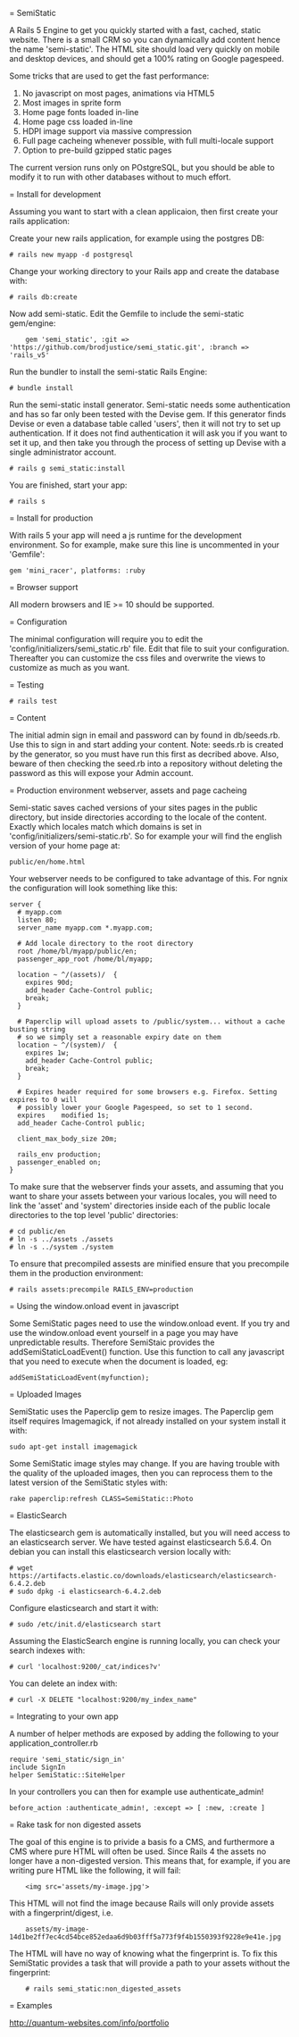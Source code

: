 = SemiStatic

A Rails 5 Engine to get you quickly started with a fast, cached, static website. There is a small CRM so
you can dynamically add content hence the name 'semi-static'. The HTML site should load very quickly on
mobile and desktop devices, and should get a 100% rating on Google pagespeed.

Some tricks that are used to get the fast performance:

1. No javascript on most pages, animations via HTML5
2. Most images in sprite form
3. Home page fonts loaded in-line
4. Home page css loaded in-line
5. HDPI image support via massive compression
6. Full page cacheing whenever possible, with full multi-locale support
7. Option to pre-build gzipped static pages

The current version runs only on POstgreSQL, but you should be able to modify it to run with other databases
without to much effort.

= Install for development

Assuming you want to start with a clean applicaion, then first create your rails application:

Create your new rails application, for example using the postgres DB:

	# rails new myapp -d postgresql

Change your working directory to your Rails app and create the database with:

	# rails db:create

Now add semi-static. Edit the Gemfile to include the semi-static gem/engine:

        gem 'semi_static', :git => 'https://github.com/brodjustice/semi_static.git', :branch => 'rails_v5'

Run the bundler to install the semi-static Rails Engine:

	# bundle install

Run the semi-static install generator. Semi-static needs some authentication and has so far only been tested with the Devise gem. If this generator finds Devise or even a database table called 'users', then it will not try to set up authentication. If it does not find authentication it will ask you if you want to set it up, and then take you through the process of setting up Devise with a single administrator account.

	# rails g semi_static:install

You are finished, start your app:

	# rails s

= Install for production

With rails 5 your app will need a js runtime for the development environment. So for example, make sure this line is uncommented in your 'Gemfile':

	gem 'mini_racer', platforms: :ruby

= Browser support

All modern browsers and IE >= 10 should be supported.

= Configuration

The minimal configuration will require you to edit the 'config/initializers/semi_static.rb' file. Edit that file to
suit your configuration. Thereafter you can customize the css files and overwrite the views to customize as much as
you want.

= Testing

	# rails test

= Content

The initial admin sign in email and password can by found in db/seeds.rb. Use this to sign in and start adding your content.
Note: seeds.rb is created by the generator, so you must have run this first as decribed above. Also, beware of then checking the seed.rb into a repository without deleting the password as this will expose your Admin account.

= Production environment webserver, assets and page cacheing

Semi-static saves cached versions of your sites pages in the public directory, but inside directories according to the locale
of the content. Exactly which locales match which domains is set in 'config/initializers/semi-static.rb'. So for example your
will find the english version of your home page at:

    public/en/home.html

Your webserver needs to be configured to take advantage of this. For ngnix the configuration will look something like this:

    server {
      # myapp.com
      listen 80;
      server_name myapp.com *.myapp.com;

      # Add locale directory to the root directory
      root /home/bl/myapp/public/en;
      passenger_app_root /home/bl/myapp;

      location ~ ^/(assets)/  {
        expires 90d;
        add_header Cache-Control public;
        break;
      }

      # Paperclip will upload assets to /public/system... without a cache busting string
      # so we simply set a reasonable expiry date on them
      location ~ ^/(system)/  {
        expires 1w;
        add_header Cache-Control public;
        break;
      }

      # Expires header required for some browsers e.g. Firefox. Setting expires to 0 will
      # possibly lower your Google Pagespeed, so set to 1 second.
      expires    modified 1s;
      add_header Cache-Control public;

      client_max_body_size 20m;

      rails_env production;
      passenger_enabled on;
    }

To make sure that the webserver finds your assets, and assuming that you want to share your assets between your various locales, you will
need to link the 'asset' and 'system' directories inside each of the public locale directories to the top level 'public' directories:

    # cd public/en
    # ln -s ../assets ./assets
    # ln -s ../system ./system

To ensure that precompiled assests are minified ensure that you precompile them in the production environment:

    # rails assets:precompile RAILS_ENV=production

= Using the window.onload event in javascript

Some SemiStatic pages need to use the window.onload event. If you try and use the window.onload event yourself in a page you may have unpredictable
results. Therefore SemiStaic provides the addSemiStaticLoadEvent() function. Use this function to call any javascript that you need to execute
when the document is loaded, eg:

    addSemiStaticLoadEvent(myfunction);

= Uploaded Images

SemiStatic uses the Paperclip gem to resize images. The Paperclip gem itself requires Imagemagick, if not already installed on your system install it with:

    sudo apt-get install imagemagick

Some SemiStatic image styles may change. If you are having trouble with the quality of the uploaded images, then you can reprocess them to the latest version of the SemiStatic styles with:

    rake paperclip:refresh CLASS=SemiStatic::Photo

= ElasticSearch

The elasticsearch gem is automatically installed, but you will need access to an elasticsearch server. We have tested against elasticsearch 5.6.4. On debian you can install this elasticsearch version locally with:

```
# wget https://artifacts.elastic.co/downloads/elasticsearch/elasticsearch-6.4.2.deb
# sudo dpkg -i elasticsearch-6.4.2.deb
```

Configure elasticsearch and start it with:

```
# sudo /etc/init.d/elasticsearch start
```

Assuming the ElasticSearch engine is running locally, you can check your search indexes with:

```
# curl 'localhost:9200/_cat/indices?v'
```

You can delete an index with:

```
# curl -X DELETE "localhost:9200/my_index_name"
```

= Integrating to your own app

A number of helper methods are  exposed by adding the following to your application_controller.rb
    
    require 'semi_static/sign_in'
    include SignIn
    helper SemiStatic::SiteHelper

In your controllers you can then for example use authenticate_admin!

    before_action :authenticate_admin!, :except => [ :new, :create ]

= Rake task for non digested assets

The goal of this engine is to privide a basis fo a CMS, and furthermore a CMS where pure HTML will often be used. Since Rails 4 the assets
no longer have a non-digested version. This means that, for example, if you are writing pure HTML like the following, it will fail:

        <img src='assets/my-image.jpg'>

This HTML will not find the image because Rails will only provide assets with a fingerprint/digest, i.e.

        assets/my-image-14d1be2ff7ec4cd54bce852edaa6d9b03fff5a773f9f4b1550393f9228e9e41e.jpg

The HTML will have no way of knowing what the fingerprint is. To fix this SemiStatic provides a task that will provide a path to your assets without the fingerprint:

        # rails semi_static:non_digested_assets

= Examples

http://quantum-websites.com/info/portfolio

